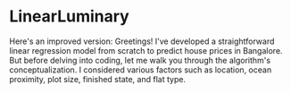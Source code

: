 # LinearLuminary
 Here's an improved version:  Greetings! I've developed a straightforward linear regression model from scratch to predict house prices in Bangalore. But before delving into coding, let me walk you through the algorithm's conceptualization. I considered various factors such as location, ocean proximity, plot size, finished state, and flat type.
